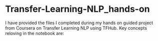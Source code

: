 # Transfer-Learning-NLP_hands-on

I have provided the files I completed during my hands on guided project from Coursera on Transfer Learning NLP using TFHub. Key concepts reloving in the notebook are:
